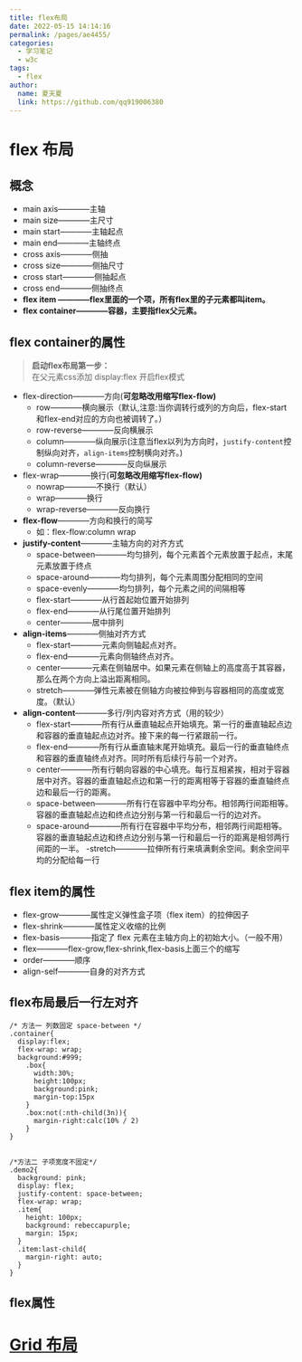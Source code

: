 ```yaml
---
title: flex布局
date: 2022-05-15 14:14:16
permalink: /pages/ae4455/
categories: 
  - 学习笔记
  - w3c
tags: 
  - flex
author: 
  name: 夏天夏
  link: https://github.com/qq919006380
---
```

# flex 布局
## 概念
- main axis————主轴
- main size————主尺寸
- main start————主轴起点
- main end————主轴终点
- cross axis————侧抽
- cross size————侧抽尺寸
- cross start————侧抽起点
- cross end————侧抽终点  
- **flex item ————flex里面的一个项，所有flex里的子元素都叫item。**
- **flex container————容器，主要指flex父元素。**
## flex container的属性
> **启动flex布局第一步：**  
> 在父元素css添加 display:flex 开启flex模式
- flex-direction————方向(**可忽略改用缩写flex-flow)**
  -  row————横向展示（默认,注意:当你调转行或列的方向后，flex-start和flex-end对应的方向也被调转了。） 
  -  row-reverse————反向横展示
  -  column————纵向展示(注意当flex以列为方向时，`justify-content`控制纵向对齐，`align-items`控制横向对齐。)
  -  column-reverse————反向纵展示
- flex-wrap————换行(**可忽略改用缩写flex-flow)**
  - nowrap————不换行（默认）
  - wrap————换行
  - wrap-reverse————反向换行
- **flex-flow**————方向和换行的简写
  - 如：flex-flow:column wrap
- **justify-content**————主轴方向的对齐方式
  - space-between————均匀排列，每个元素首个元素放置于起点，末尾元素放置于终点
  - space-around————均匀排列，每个元素周围分配相同的空间
  - space-evenly————均匀排列，每个元素之间的间隔相等
  - flex-start————从行首起始位置开始排列
  - flex-end————从行尾位置开始排列
  - center————居中排列 
- **align-items**————侧抽对齐方式
  - flex-start————元素向侧轴起点对齐。
  - flex-end————元素向侧轴终点对齐。
  - center————元素在侧轴居中。如果元素在侧轴上的高度高于其容器，那么在两个方向上溢出距离相同。
  - stretch————弹性元素被在侧轴方向被拉伸到与容器相同的高度或宽度。（默认）
- **align-content**————多行/列内容对齐方式（用的较少）
  - flex-start————所有行从垂直轴起点开始填充。第一行的垂直轴起点边和容器的垂直轴起点边对齐。接下来的每一行紧跟前一行。
  - flex-end————所有行从垂直轴末尾开始填充。最后一行的垂直轴终点和容器的垂直轴终点对齐。同时所有后续行与前一个对齐。
  - center————所有行朝向容器的中心填充。每行互相紧挨，相对于容器居中对齐。容器的垂直轴起点边和第一行的距离相等于容器的垂直轴终点边和最后一行的距离。
  - space-between————所有行在容器中平均分布。相邻两行间距相等。容器的垂直轴起点边和终点边分别与第一行和最后一行的边对齐。
  - space-around————所有行在容器中平均分布，相邻两行间距相等。容器的垂直轴起点边和终点边分别与第一行和最后一行的距离是相邻两行间距的一半。
  -stretch————拉伸所有行来填满剩余空间。剩余空间平均的分配给每一行
## flex item的属性
- flex-grow————属性定义弹性盒子项（flex item）的拉伸因子
- flex-shrink————属性定义收缩的比例
- flex-basis————指定了 flex 元素在主轴方向上的初始大小。（一般不用）
- flex————flex-grow,flex-shrink,flex-basis上面三个的缩写
- order————顺序
- align-self————自身的对齐方式

## flex布局最后一行左对齐
```less
/* 方法一 列数固定 space-between */
.container{
  display:flex;
  flex-wrap: wrap;
  background:#999;
    .box{
      width:30%;
      height:100px;
      background:pink;
      margin-top:15px
    }
    .box:not(:nth-child(3n)){
      margin-right:calc(10% / 2)
    }
}


/*方法二 子项宽度不固定*/
.demo2{
  background: pink;
  display: flex;
  justify-content: space-between;
  flex-wrap: wrap;
  .item{
    height: 100px;
    background: rebeccapurple;
    margin: 15px;
  }
  .item:last-child{
    margin-right: auto;
  }
}
```

## flex属性


# [Grid 布局](https://jirengu.github.io/css-you-should-know/zh-cn/building-a-home-page-with-grid.html)